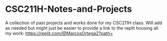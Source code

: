 # CSC211H-Notes-and-Projects

A collection of past projects and works done for my CSC211H class. Will add as needed but might just be easier to provide a link to the replit housing all my work:
https://replit.com/@MarcosOrtega2?path=
